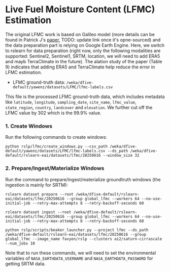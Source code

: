# Live Fuel Moisture Content (LFMC) Estimation

The original LFMC work is based on Galileo model (more details can be found in Patrick J's [paper](https://www.overleaf.com/project/6819d1e76eb0ba2dde451e04), TODO: update link once it's opne-sourced) and the data preparation part is relying on Google Earth Engine. Here, we switch to rslearn for data preparation (right now, only the following modalities are supported: Sentinel2, Sentinel1, SRTM, location, we will need to add ERA5 and mayb TerraClimate in the future). The alation study of the paper (Table 9) indicates that adding ERA5 and TerraClimate help reduce the error in LFMC estimation.

- LFMC ground-truth data: `/weka/dfive-default/yawenz/datasets/LFMC/lfmc-labels.csv`

This file is the processed LFMC ground-truth data, which includes metadata like `latitude`, `longitude`, `sampling_date`, `site_name`, `lfmc_value`, `state_region`, `country`, `landcover` and `elevation`. We further cut off the LFMC value by 302 which is the 99.9% value.

### 1. Create Windows

Run the following commands to create windows:
```
python rslp/lfmc/create_windows.py --csv_path /weka/dfive-default/yawenz/datasets/LFMC/lfmc-labels.csv --ds_path /weka/dfive-default/rslearn-eai/datasets/lfmc/20250616 --window_size 32
```

### 2. Prepare/Ingest/Materialize Windows

Run the command to prepare/ingest/materialize groundtruth windows (the ingestion is mainly for SRTM):
```
rslearn dataset prepare --root /weka/dfive-default/rslearn-eai/datasets/lfmc/20250616 --group global_lfmc --workers 64 --no-use-initial-job --retry-max-attempts 8 --retry-backoff-seconds 60

rslearn dataset ingest --root /weka/dfive-default/rslearn-eai/datasets/lfmc/20250616 --group global_lfmc --workers 64 --no-use-initial-job --retry-max-attempts 8 --retry-backoff-seconds 60

python rslp/scripts/beaker_launcher.py --project lfmc --ds_path /weka/dfive-default/rslearn-eai/datasets/lfmc/20250616 --group global_lfmc --image_name favyen/rslp --clusters ai2/saturn-cirrascale --num_jobs 10
```

Note that to run these commands, we will need to set the environmental variables of `NASA_EARTHDATA_USERNAME` and `NASA_EARTHDATA_PASSWORD` for getting SRTM data.
